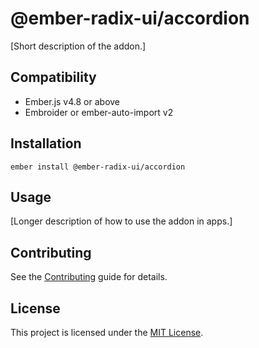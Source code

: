 # @ember-radix-ui/accordion

[Short description of the addon.]

## Compatibility

- Ember.js v4.8 or above
- Embroider or ember-auto-import v2

## Installation

```
ember install @ember-radix-ui/accordion
```

## Usage

[Longer description of how to use the addon in apps.]

## Contributing

See the [Contributing](CONTRIBUTING.md) guide for details.

## License

This project is licensed under the [MIT License](LICENSE.md).
